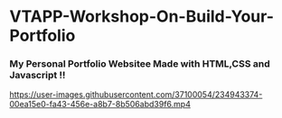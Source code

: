 # VTAPP-Workshop-On-Build-Your-Portfolio

### My Personal Portfolio Websitee Made with HTML,CSS and Javascript !!




https://user-images.githubusercontent.com/37100054/234943374-00ea15e0-fa43-456e-a8b7-8b506abd39f6.mp4

